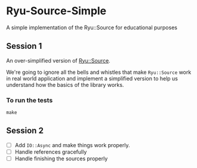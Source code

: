 # Ryu-Source-Simple

A simple implementation of the Ryu::Source for educational purposes

## Session 1

An over-simplified version of [Ryu::Source](https://metacpan.org/pod/Ryu::Source).

We're going to ignore all the bells and whistles that make `Ryu::Source` work
in real world application and implement a simplified version to help us understand
how the basics of the library works.

### To run the tests

```
make
```

## Session 2

- [ ] Add `IO::Async` and make things work properly.
- [ ] Handle references gracefully
- [ ] Handle finishing the sources properly
